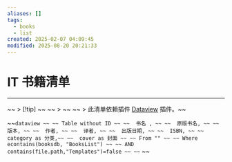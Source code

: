 ```yaml
---
aliases: []
tags:
  - books
  - list
created: 2025-02-07 04:09:45
modified: 2025-08-20 20:21:33
---
```


# IT 书籍清单

---

~~ > [!tip] ~~
~~ > ~~
~~ > 此清单依赖插件 [Dataview](../../NoteSoft/Obsidian/Obsidian_Plugins_Note.md#Dataview) 插件。~~

~~```dataview ~~
~~ Table without ID ~~
~~	书名 , ~~
~~	原版书名, ~~
~~	版本, ~~
~~	作者, ~~
~~	译者, ~~
~~	出版日期, ~~
~~	ISBN, ~~
~~	category as 分类,~~
~~	cover as 封面 ~~
~~ From "" ~~
~~ Where econtains(booksdb, "BooksList") ~~
~~ AND contains(file.path,"Templates")=false ~~
~~``` ~~






